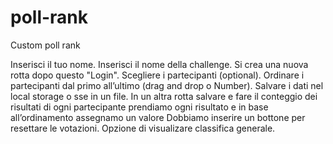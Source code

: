 # poll-rank
Custom poll rank

<!-- Steps -->
Inserisci il tuo nome.
Inserisci il nome della challenge.
    Si crea una nuova rotta dopo questo "Login".
Scegliere i partecipanti (optional).
Ordinare i partecipanti dal primo all’ultimo (drag and drop o Number).
Salvare i dati nel local storage o sse in un file.
In un altra rotta salvare e  fare il conteggio dei risultati di ogni partecipante
    prendiamo ogni risultato e in base all’ordinamento assegnamo un valore
    Dobbiamo inserire un bottone  per resettare le votazioni.
Opzione di visualizare classifica generale.